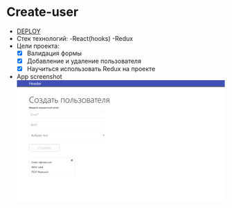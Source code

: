 # Create-user

* [DEPLOY](https://zen-einstein-f8790a.netlify.app)
* Стек технологий: -React(hooks) -Redux
* Цели проекта:
  - [x] Валидация формы
  - [x] Добавление и удаление пользователя
  - [x] Научиться использовать Redux на проекте

* App screenshot
![App screenshot](/src/create-user.png)
